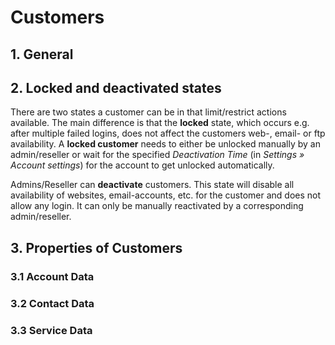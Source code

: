 # Customers

## 1. General

## 2. Locked and deactivated states

There are two states a customer can be in that limit/restrict actions available. The main difference is that the **locked** state, which occurs e.g. after multiple failed logins, does not affect the customers web-, email- or ftp availability. A **locked customer** needs to either be unlocked manually by an admin/reseller or wait for the specified _Deactivation Time_ (in _Settings  » Account settings_) for the account to get unlocked automatically.

Admins/Reseller can **deactivate** customers. This state will disable all availability of websites, email-accounts, etc. for the customer and does not allow any login. It can only be manually reactivated by a corresponding admin/reseller.

## 3. Properties of Customers

### 3.1 Account Data

### 3.2 Contact Data

### 3.3 Service Data
